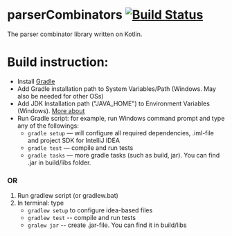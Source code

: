 # parserCombinators [![Build Status](https://travis-ci.org/prettyPrinting/parserCombinators.svg?branch=master)](https://travis-ci.org/prettyPrinting/parserCombinators)

The parser combinator library written on Kotlin.  
  
# Build instruction:

* Install [Gradle](https://gradle.org)
* Add Gradle installation path to System Variables/Path (Windows. May also be needed for other OSs)
* Add JDK Installation path ("JAVA_HOME") to Environment Variables (Windows). [More about](http://docs.oracle.com/cd/E19182-01/820-7851/inst_cli_jdk_javahome_t/index.html)
* Run Gradle script: for example, run Windows command prompt and type any of the followings:
    - `gradle setup` — will configure all required dependencies, .iml-file and project SDK for IntelliJ IDEA
    - `gradle test` — compile and run tests
    - `gradle tasks` — more gradle tasks (such as build, jar). You can find .jar in build/libs folder.


### OR
1. Run gradlew script (or gradlew.bat)
2. In terminal: type
    - `gradlew setup` to configure idea-based files
    - `gradlew test` -- compile and run tests
    - `gralew jar` -- create .jar-file. You can find it in build/libs
